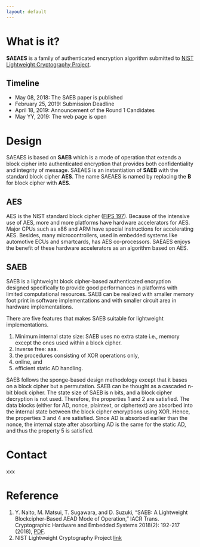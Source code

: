 ```yaml
---
layout: default
---
```


# What is it?

**SAEAES** is a family of authenticated encryption algorithm submitted to 
[NIST Lightweight Cryptography Project](https://csrc.nist.gov/projects/lightweight-cryptography). 

## Timeline
* May 08, 2018: The SAEB paper is published
* February 25, 2019: Submission Deadline
* April 18, 2019: Announcement of the Round 1 Candidates
* May YY, 2019: The web page is open


# Design

SAEAES is based on **SAEB** which is a mode of operation that extends
a block cipher into authenticated encryption that provides both
confidentiality and integrity of message.  SAEAES is an instantiation
of **SAEB** with the standard block cipher **AES**. The name SAEAES is
named by replacing the **B** for block cipher with **AES**.

## AES

AES is the NIST standard block cipher ([FIPS
197](https://csrc.nist.gov/publications/detail/fips/197/final)). Because
of the intensive use of AES, more and more platforms have hardware
accelerators for AES. Major CPUs such as x86 and ARM have special
instructions for accelerating AES. Besides, many microcontrollers,
used in embedded systems like automotive ECUs and smartcards, has AES
co-processors. SAEAES enjoys the benefit of these hardware
accelerators as an algorithm based on AES.

## SAEB

SAEB is a lightweight block cipher-based authenticated encryption
designed specifically to provide good performances in platforms with
limited computational resources. SAEB can be realized with smaller
memory foot print in software implementations and with smaller circuit
area in hardware implementations.

There are five features that makes SAEB suitable for lightweight
implementations.

1. Minimum internal state size: SAEB uses no extra state i.e., memory except the ones used within a block cipher.
1. Inverse free: aaa.
1. the procedures consisting of XOR operations only, 
1. online, and 
1. efficient static AD handling. 


SAEB follows the sponge-based design methodology except that
it bases on a block cipher but a permutation. SAEB can be thought as a
cascaded n-bit block cipher. The state size of SAEB is n bits, and a
block cipher decryption is not used. Therefore, the properties 1 and 2
are satisfied. The data blocks (either for AD, nonce, plaintext, or
ciphertext) are absorbed into the internal state between the block
cipher encryptions using XOR. Hence, the properties 3 and 4 are
satisfied. Since AD is absorbed earlier than the nonce, the internal
state after absorbing AD is the same for the static AD, and thus the
property 5 is satisfied.


# Contact

xxx

# Reference

1. Y. Naito, M. Matsui, T. Sugawara, and D. Suzuki, “SAEB: A Lightweight Blockcipher-Based AEAD Mode of Operation,” IACR Trans. Cryptographic Hardware and Embedded Systems 2018(2): 192-217 (2018), [PDF](https://tches.iacr.org/index.php/TCHES/article/view/885).
1. NIST Lightweight Cryptography Project [link](https://csrc.nist.gov/projects/lightweight-cryptography)


